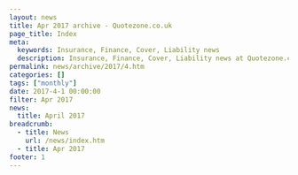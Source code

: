 ```yaml
---
layout: news
title: Apr 2017 archive - Quotezone.co.uk
page_title: Index
meta:
  keywords: Insurance, Finance, Cover, Liability news
  description: Insurance, Finance, Cover, Liability news at Quotezone.co.uk.
permalink: news/archive/2017/4.htm
categories: []
tags: ["monthly"]
date: 2017-4-1 00:00:00
filter: Apr 2017
news:
  title: April 2017
breadcrumb:
  - title: News
    url: /news/index.htm
  - title: Apr 2017
footer: 1
---
```


